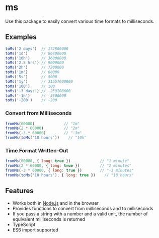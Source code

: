 # ms

Use this package to easily convert various time formats to milliseconds.

## Examples

```js
toMs('2 days')  // 172800000
toMs('1d')      // 86400000
toMs('10h')     // 36000000
toMs('2.5 hrs') // 9000000
toMs('2h')      // 7200000
toMs('1m')      // 60000
toMs('5s')      // 5000
toMs('1y')      // 31557600000
toMs('100')     // 100
toMs('-3 days') // -259200000
toMs('-1h')     // -3600000
toMs('-200')    // -200
```

### Convert from Milliseconds

```js
fromMs(60000)             // "1m"
fromMs(2 * 60000)         // "2m"
fromMs(-3 * 60000)        // "-3m"
fromMs(toMs('10 hours'))    // "10h"
```

### Time Format Written-Out

```js
fromMs(60000, { long: true })             // "1 minute"
fromMs(2 * 60000, { long: true })         // "2 minutes"
fromMs(-3 * 60000, { long: true })        // "-3 minutes"
fromMs(toMs('10 hours'), { long: true })    // "10 hours"
```

## Features

- Works both in [Node.js](https://nodejs.org) and in the browser
- Provides functions to convert from milliseconds and to milliseconds
- If you pass a string with a number and a valid unit, the number of equivalent milliseconds is returned
- TypeScript
- ES6 import supported
